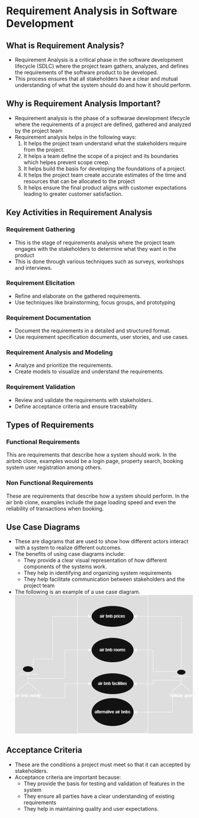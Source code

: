 # Requirement Analysis in Software Development
  ## What is Requirement Analysis?
  - Requirement Analysis is a critical phase in the software development lifecycle (SDLC) where the project team gathers, analyzes, and defines the requirements of the software product to be developed. 
  - This process ensures that all stakeholders have a clear and mutual understanding of what the system should do and how it should perform.

  ## Why is Requirement Analysis Important?
  - Requirement analysis is the phase of a softwarae development lifecycle where the requirements of a project are defined, gathered and analyzed by the project team
  - Requirement analysis helps in the following ways:
     1. It helps the project team understand what the stakeholders require from the project.
     2. It helps a team define the scope of a project and its boundaries which helpes prevent scope creep.
     3. It helps build the basis for developing the foundations of a project.
     4. It helps the project team create accurate estimates of the time and resources that can be allocated to the project
     5. It helps ensure the final product aligns with customer expectations leading to greater customer satisfaction.
        
## Key Activities in Requirement Analysis
### Requirement Gathering
- This is the stage of requirements analysis where the project team engages with the stakeholders to determine what they want in the product
- This is done through various techniques such as surveys, workshops and interviews.
### Requirement Elicitation
- Refine and elaborate on the gathered requirements.
- Use techniques like brainstorming, focus groups, and prototyping
### Requirement Documentation
- Document the requirements in a detailed and structured format.
- Use requirement specification documents, user stories, and use cases.
### Requirement Analysis and Modeling
- Analyze and prioritize the requirements.
- Create models to visualize and understand the requirements.
### Requirement Validation
- Review and validate the requirements with stakeholders.
- Define acceptance criteria and ensure traceability

## Types of Requirements
### Functional Requirements
This are requirements that describe how a system should work. In the airbnb clone, examples would be a login page, property search, booking system user registration among others.

### Non Functional Requirements
These are requirements that describe how a system should perform. In the air bnb clone, examples include the page loading speed and even the reliability of transactions when booking.
## Use Case Diagrams
- These are diagrams that are used to show how different actors interact with a system to realize different outcomes.
- The benefits of using case diagrams include:
  - They provide a clear visual representation of how different components of the systems work.
  - They help in identifying and organizing system requirements
  - They help facilitate communication between stakeholders and the project team
- The following is an example of a use case diagram.
  ![use case diagram for a booking system](alx-booking-uc.png)
  
## Acceptance Criteria
- These are the conditions a project must meet so that it can accepted by stakeholders.
- Acceptance criteria are important because:
  - They provide the basis for testing and validation of features in the system
  - They ensure all parties have a clear understanding of existing requirements
  - They help in maintaining quality and user expectations.
  

